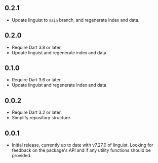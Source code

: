 ## 0.2.1

- Update linguist to `main` branch, and regenerate index and data.

## 0.2.0

- Require Dart 3.8 or later.
- Update linguist and regenerate index and data.

## 0.1.0

- Require Dart 3.6 or later.
- Update linguist and regenerate index and data.

## 0.0.2

- Require Dart 3.2 or later.
- Simplify repository structure.

## 0.0.1

- Initial release, currently up to date with v7.27.0 of linguist.
  Looking for feedback on the package's API and
  if any utility functions should be provided.
